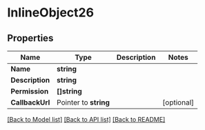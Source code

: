 # InlineObject26

## Properties

Name | Type | Description | Notes
------------ | ------------- | ------------- | -------------
**Name** | **string** |  | 
**Description** | **string** |  | 
**Permission** | **[]string** |  | 
**CallbackUrl** | Pointer to **string** |  | [optional] 

[[Back to Model list]](../README.md#documentation-for-models) [[Back to API list]](../README.md#documentation-for-api-endpoints) [[Back to README]](../README.md)


